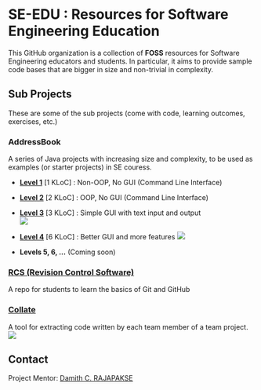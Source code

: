 # SE-EDU : Resources for Software Engineering Education
This GitHub organization is a collection of **FOSS** resources for Software Engineering educators and students. 
In particular, it aims to provide sample code bases that are bigger in size and non-trivial in complexity.

## Sub Projects
These are some of the sub projects (come with code, learning outcomes, exercises, etc.) 

### AddressBook 
A series of Java projects with increasing size and complexity, to be used as examples (or starter projects) in SE couress.
  * [**Level 1**](../../../addressbook-level1) [1 KLoC] : Non-OOP, No GUI (Command Line Interface)
  * [**Level 2**](../../../addressbook-level2) [2 KLoC] : OOP, No GUI (Command Line Interface)
  * [**Level 3**](../../../addressbook-level3) [3 KLoC] : Simple GUI with text input and output<br>
    <img src="../../../addressbook-level3/blob/master/doc/images/Ui.png" >
    
  * [**Level 4**](../../../addressbook-level4) [6 KLoC] : Better GUI and more features
    <img src="../../../addressbook-level4/raw/master/docs/images/Ui.png" >
    
  * **Levels 5, 6, ...** (Coming soon)
  
### [RCS (Revision Control Software)](../../../rcs) 
A repo for students to learn the basics of Git and GitHub

### [Collate](../../../collate) 
A tool for extracting code written by each team member of a team project.<br>
<img src="../../../collate/raw/master/docs/images/collate-overview.gif" >

## Contact 
Project Mentor: [Damith C. RAJAPAKSE](http://www.comp.nus.edu.sg/~damithch)

